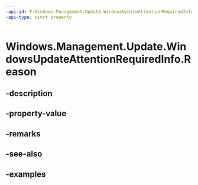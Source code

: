```yaml
---
-api-id: P:Windows.Management.Update.WindowsUpdateAttentionRequiredInfo.Reason
-api-type: winrt property
---
```


# Windows.Management.Update.WindowsUpdateAttentionRequiredInfo.Reason

<!--
public Windows.Management.Update.WindowsUpdateAttentionRequiredReason Reason { get; }
-->


## -description

## -property-value

## -remarks

## -see-also

## -examples


